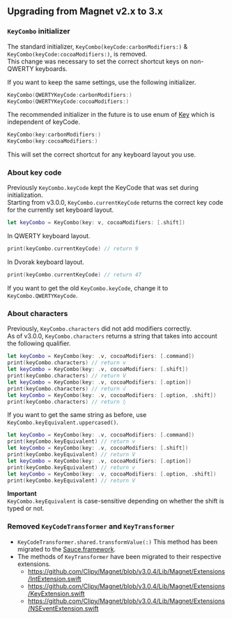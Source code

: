 ## Upgrading from Magnet v2.x to 3.x

### `KeyCombo` initializer
The standard initializer, `KeyCombo(keyCode:carbonModifiers:)` & `KeyCombo(keyCode:cocoaModifiers:)`, is removed.  
This change was necessary to set the correct shortcut keys on non-QWERTY keyboards.

If you want to keep the same settings, use the following initializer.

```swift
KeyCombo(QWERTYKeyCode:carbonModifiers:)
KeyCombo(QWERTYKeyCode:cocoaModifiers:)
```

The recommended initializer in the future is to use enum of [Key](https://github.com/Clipy/Sauce/blob/v2.0.2/Lib/Sauce/Key.swift) which is independent of keyCode.

```swift
KeyCombo(key:carbonModifiers:)
KeyCombo(key:cocoaModifiers:)
```

This will set the correct shortcut for any keyboard layout you use.

### About key code
Previously `KeyCombo.keyCode` kept the KeyCode that was set during initialization.  
Starting from v3.0.0, `KeyCombo.currentKeyCode` returns the correct key code for the currently set keyboard layout.

```swift
let keyCombo = KeyCombo(key: v, cocoaModifiers: [.shift])
```

In QWERTY keyboard layout.

```swift
print(keyCombo.currentKeyCode) // return 9
```

In Dvorak keyboard layout.

```swift
print(keyCombo.currentKeyCode) // return 47
```

If you want to get the old `KeyCombo.keyCode`, change it to `KeyCombo.QWERTYKeyCode`.

### About characters
Previously, `KeyCombo.characters` did not add modifiers correctly.  
As of v3.0.0, `KeyCombo.characters` returns a string that takes into account the following qualifier.

```swift
let keyCombo = KeyCombo(key: .v, cocoaModifiers: [.command])
print(keyCombo.characters) // return v
let keyCombo = KeyCombo(key: .v, cocoaModifiers: [.shift])
print(keyCombo.characters) // return V
let keyCombo = KeyCombo(key: .v, cocoaModifiers: [.option])
print(keyCombo.characters) // return √
let keyCombo = KeyCombo(key: .v, cocoaModifiers: [.option, .shift])
print(keyCombo.characters) // return ◊
```

If you want to get the same string as before, use `KeyCombo.keyEquivalent.uppercased()`.

```swift
let keyCombo = KeyCombo(key: .v, cocoaModifiers: [.command])
print(keyCombo.keyEquivalent) // return v
let keyCombo = KeyCombo(key: .v, cocoaModifiers: [.shift])
print(keyCombo.keyEquivalent) // return V
let keyCombo = KeyCombo(key: .v, cocoaModifiers: [.option])
print(keyCombo.keyEquivalent) // return v
let keyCombo = KeyCombo(key: .v, cocoaModifiers: [.option, .shift])
print(keyCombo.keyEquivalent) // return V
```

**Important**  
`KeyCombo.keyEquivalent` is case-sensitive depending on whether the shift is typed or not.

### Removed `KeyCodeTransformer` and `KeyTransformer`
- `KeyCodeTransformer.shared.transformValue(:)` This method has been migrated to the [Sauce.framework](https://github.com/Clipy/Sauce/tree/v2.0.0#character).
- The methods of `KeyTransformer` have been migrated to their respective extensions.
  - https://github.com/Clipy/Magnet/blob/v3.0.4/Lib/Magnet/Extensions/IntExtension.swift
  - https://github.com/Clipy/Magnet/blob/v3.0.4/Lib/Magnet/Extensions/KeyExtension.swift
  - https://github.com/Clipy/Magnet/blob/v3.0.4/Lib/Magnet/Extensions/NSEventExtension.swift
